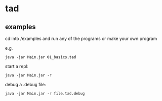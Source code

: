 # tad

## examples
cd into /examples and run any of the programs or make your own program

e.g.
```
java -jar Main.jar 01_basics.tad
```

start a repl:
```
java -jar Main.jar -r
```

debug a .debug file:
```
java -jar Main.jar -r file.tad.debug
```